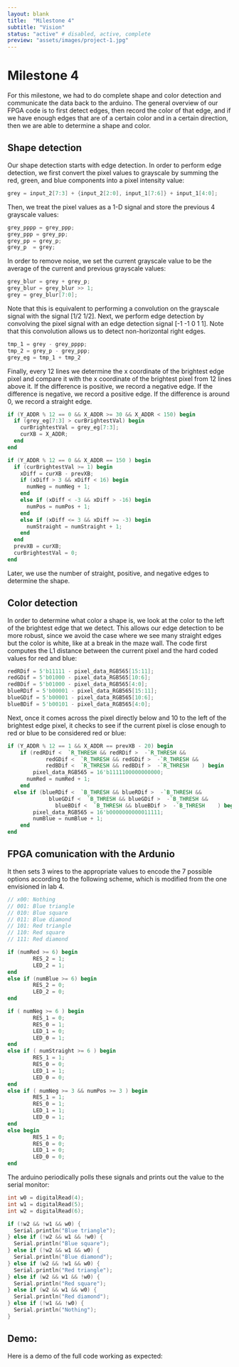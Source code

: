 ```yaml
---
layout: blank
title:  "Milestone 4"
subtitle: "Vision"
status: "active" # disabled, active, complete
preview: "assets/images/project-1.jpg"
---
```


# Milestone 4

For this milestone, we had to do complete shape and color detection and communicate the data back to the arduino. The general overview of our FPGA code is to first detect edges, then record the color of that edge, and if we have enough edges that are of a certain color and in a certain direction, then we are able to determine a shape and color.

## Shape detection

Our shape detection starts with edge detection. In order to perform edge detection, we first convert the pixel values to grayscale by summing the red, green, and blue components into a pixel intensity value:

```verilog
grey = input_2[7:3] + {input_2[2:0], input_1[7:6]} + input_1[4:0];
```

Then, we treat the pixel values as a 1-D signal and store the previous 4 grayscale values:

```verilog
grey_pppp = grey_ppp;
grey_ppp = grey_pp;
grey_pp = grey_p;
grey_p  = grey;
```

In order to remove noise, we set the current grayscale value to be the average of the current and previous grayscale values:

```verilog
grey_blur = grey + grey_p;
grey_blur = grey_blur >> 1;
grey = grey_blur[7:0];
```

Note that this is equivalent to performing a convolution on the grayscale signal with the signal [1/2 1/2].
Next, we perform edge detection by convolving the pixel signal with an edge detection signal
[-1 -1 0 1 1]. Note that this convolution allows us to detect non-horizontal right edges.

```verilog
tmp_1 = grey - grey_pppp;
tmp_2 = grey_p - grey_ppp;
grey_eg = tmp_1 + tmp_2
```

Finally, every 12 lines we determine the x coordinate of the brightest edge pixel and compare it with the x coordinate of the brightest pixel from 12 lines above it. If the difference is positive, we record a negative edge. If the difference is negative, we record a positive edge. If the difference is around 0, we record a straight edge.

```verilog
if (Y_ADDR % 12 == 0 && X_ADDR >= 30 && X_ADDR < 150) begin
  if (grey_eg[7:3] > curBrightestVal) begin
    curBrightestVal = grey_eg[7:3];
    curXB = X_ADDR;
  end
end

if (Y_ADDR % 12 == 0 && X_ADDR == 150 ) begin
  if (curBrightestVal >= 1) begin
    xDiff = curXB - prevXB;
    if (xDiff > 3 && xDiff < 16) begin
      numNeg = numNeg + 1;
    end
    else if (xDiff < -3 && xDiff > -16) begin
      numPos = numPos + 1;
    end
    else if (xDiff <= 3 && xDiff >= -3) begin
      numStraight = numStraight + 1;
    end
  end
  prevXB = curXB;
  curBrightestVal = 0;
end
```

Later, we use the number of straight, positive, and negative edges to determine the shape.

## Color detection

In order to determine what color a shape is, we look at the color to the left of the brightest edge that we detect. This allows our edge detection to be more robust, since we avoid the case where we see many straight edges but the color is white, like at a break in the maze wall. The code first computes the L1 distance between the current pixel and the hard coded values for red and blue:

```verilog
redRDif = 5'b11111 - pixel_data_RGB565[15:11];
redGDif = 5'b01000 - pixel_data_RGB565[10:6];
redBDif = 5'b01000 - pixel_data_RGB565[4:0];
blueRDif = 5'b00001 - pixel_data_RGB565[15:11];
blueGDif = 5'b00001 - pixel_data_RGB565[10:6];
blueBDif = 5'b00101 - pixel_data_RGB565[4:0];
```

Next, once it comes across the pixel directly below and 10 to the left of the brightest edge pixel, it checks to see if the current pixel is close enough to red or blue to be considered red or blue:

```verilog
if (Y_ADDR % 12 == 1 && X_ADDR == prevXB - 20) begin
	if (redRDif <  `R_THRESH && redRDif >  -`R_THRESH &&
			redGDif <  `R_THRESH && redGDif >  -`R_THRESH &&
			redBDif <  `R_THRESH && redBDif >  -`R_THRESH    ) begin
		pixel_data_RGB565 = 16'b1111100000000000;
	  numRed = numRed + 1;
	end
  else if (blueRDif <  `B_THRESH && blueRDif >  -`B_THRESH &&
	         blueGDif <  `B_THRESH && blueGDif >  -`B_THRESH &&
		       blueBDif <  `B_THRESH && blueBDif >  -`B_THRESH    ) begin
		pixel_data_RGB565 = 16'b0000000000011111;
		numBlue = numBlue + 1;
	end
end
```

## FPGA comunication with the Ardunio

It then sets 3 wires to the appropriate values to encode the 7 possible options according to the following scheme, which is modified from the one envisioned in lab 4. 

```verilog
// x00: Nothing
// 001: Blue triangle
// 010: Blue square
// 011: Blue diamond
// 101: Red triangle
// 110: Red square
// 111: Red diamond

if (numRed >= 6) begin
		RES_2 = 1;
		LED_2 = 1;
end
else if (numBlue >= 6) begin
		RES_2 = 0;
		LED_2 = 0;
end

if ( numNeg >= 6 ) begin
		RES_1 = 0;
		RES_0 = 1;
		LED_1 = 0;
		LED_0 = 1;
end
else if ( numStraight >= 6 ) begin
		RES_1 = 1;
		RES_0 = 0;
		LED_1 = 1;
		LED_0 = 0;
end
else if ( numNeg >= 3 && numPos >= 3 ) begin
		RES_1 = 1;
		RES_0 = 1;
		LED_1 = 1;
		LED_0 = 1;
end
else begin
		RES_1 = 0;
		RES_0 = 0;
		LED_1 = 0;
		LED_0 = 0;
end
```

The arduino periodically polls these signals and prints out the value to the serial monitor:

```cpp
int w0 = digitalRead(4);
int w1 = digitalRead(5);
int w2 = digitalRead(6);

if (!w2 && !w1 && w0) {
  Serial.println("Blue triangle");
} else if (!w2 && w1 && !w0) {
  Serial.println("Blue square");
} else if (!w2 && w1 && w0) {
  Serial.println("Blue diamond");
} else if (w2 && !w1 && w0) {
  Serial.println("Red triangle");
} else if (w2 && w1 && !w0) {
  Serial.println("Red square");
} else if (w2 && w1 && w0) {
  Serial.println("Red diamond");
} else if (!w1 && !w0) {
  Serial.println("Nothing");
}
```

## Demo:

Here is a demo of the full code working as expected:
